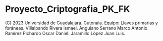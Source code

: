 # Proyecto_Criptografia_PK_FK
 (C) 2023 Universidad de Guadalajara. Cutonala. Equipo: Llaves primarias y foráneas. Villalpando Rivera Ismael. Anguiano Serrano Marco Antonio. Ramírez Pichardo Oscar Daniel.  Jaramillo López Juan Luis.
